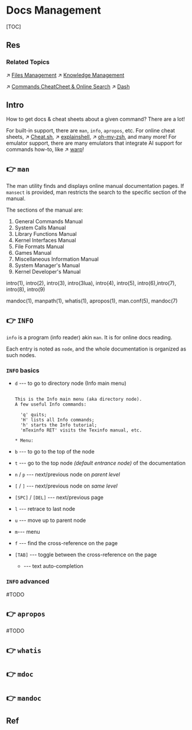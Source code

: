# Docs Management

[TOC]



## Res
### Related Topics
↗ [Files Management](../../../../../../🧰%20Generic%20Tools%20&%20Projects/🚀%20Life%20Productivity/Files%20Management/Files%20Management.md)
↗ [Knowledge Management](../../../../../../🧰%20Generic%20Tools%20&%20Projects/🚀%20Life%20Productivity/Knowledge%20Management/Knowledge%20Management.md)

↗ [Commands CheatCheet & Online Search](../../../🐚%20Shell%20&%20Terminals%20(Console)/🦞%20Shell%20&%20Script%20Programming/🧑‍🍳%20Shell%20Helper/Commands%20CheatSheet%20&%20Online%20Search/Commands%20CheatCheet%20&%20Online%20Search.md)
↗ [Dash](../../../../../../🧰%20Generic%20Tools%20&%20Projects/🚀%20Life%20Productivity/Files%20Management/Docs%20&%20Configurations%20&%20Templates/Dash.md)



## Intro
How to get docs & cheat sheets about a given command? There are a lot!

For built-in support, there are `man`, `info`, `apropos`, etc.
For online cheat sheets, ↗ [Cheat.sh](../../../🐚%20Shell%20&%20Terminals%20(Console)/🦞%20Shell%20&%20Script%20Programming/🧑‍🍳%20Shell%20Helper/Commands%20CheatSheet%20&%20Online%20Search/Cheat.sh.md), ↗ [explainshell](../../../🐚%20Shell%20&%20Terminals%20(Console)/🦞%20Shell%20&%20Script%20Programming/🧑‍🍳%20Shell%20Helper/Commands%20CheatSheet%20&%20Online%20Search/explainshell.md), ↗ [oh-my-zsh](../../../🐚%20Shell%20&%20Terminals%20(Console)/🦞%20Shell%20&%20Script%20Programming/🧑‍🍳%20Shell%20Helper/Shell%20Script%20Manager%20&%20Framework/oh-my-zsh.md), and many more!
For emulator support, there are many emulators that integrate AI support for commands how-to, like ↗ [warp](../../../🐚%20Shell%20&%20Terminals%20(Console)/Terminal%20Emulators/📌%20Pseudo%20tty%20(pty)%20Based/warp.md)!



## 👉 `man`
The man utility finds and displays online manual documentation pages.  If `mansect` is provided, man restricts the search to the specific section of the manual.

The sections of the manual are:
1. General Commands Manual
2. System Calls Manual
3. Library Functions Manual
4. Kernel Interfaces Manual
5. File Formats Manual
6. Games Manual
7. Miscellaneous Information Manual
8. System Manager's Manual
9. Kernel Developer's Manual


intro(1), intro(2), intro(3), intro(3lua), intro(4), intro(5), intro(6),intro(7), intro(8), intro(9)

mandoc(1), manpath(1), whatis(1), apropos(1),
man.conf(5), 
mandoc(7)



## 👉 `INFO`
`info` is a program (info reader) akin `man`. It is for online docs reading.

Each entry is noted as `node`, and the whole documentation is organized as such nodes. 


### `INFO` basics
-  `d`  --- to go to directory node (Info main menu)
	```shell
	
	This is the Info main menu (aka directory node).
	A few useful Info commands:
	
	  'q' quits;
	  'H' lists all Info commands;
	  'h' starts the Info tutorial;
	  'mTexinfo RET' visits the Texinfo manual, etc.
	
	* Menu:
	```

- `b` --- to go to the top of the node
- `t` --- go to the top node _(default entrance node)_ of the documentation
- `n` / `p` --- next/previous node on _parent level_
- `[` / `]` --- next/previous node on _same level_
- `[SPC]` / `[DEL]` --- next/previous page 
- `l` --- retrace to last node
- `u` --- move up to parent node 
- `m`--- menu 
- `f` --- find the cross-reference on the page
- `[TAB]` --- toggle between the cross-reference on the page
	+ --- text auto-completion


### `INFO` advanced

#TODO 



## 👉 `apropos`
#TODO 



## 👉 `whatis`



## 👉 `mdoc`



## 👉 `mandoc`




## Ref

